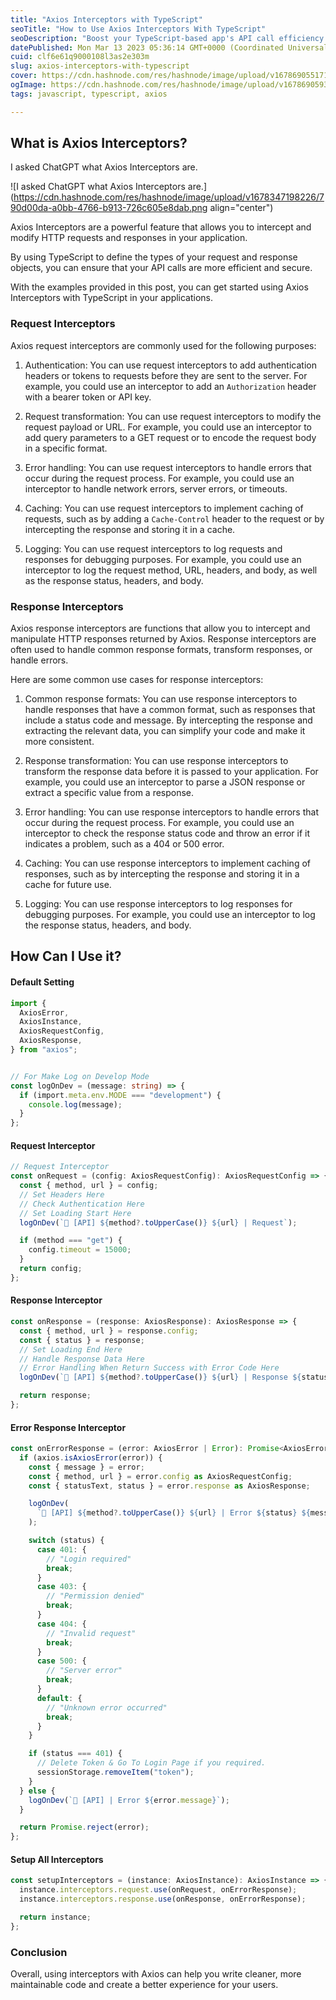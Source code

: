 ```yaml
---
title: "Axios Interceptors with TypeScript"
seoTitle: "How to Use Axios Interceptors With TypeScript"
seoDescription: "Boost your TypeScript-based app's API call efficiency with Axios interceptors. Including request/response handling, error management, and more."
datePublished: Mon Mar 13 2023 05:36:14 GMT+0000 (Coordinated Universal Time)
cuid: clf6e61q9000108l3as2e303m
slug: axios-interceptors-with-typescript
cover: https://cdn.hashnode.com/res/hashnode/image/upload/v1678690551711/cec41f2a-7de9-47b4-b36e-147b1bc207b6.png
ogImage: https://cdn.hashnode.com/res/hashnode/image/upload/v1678690593357/3b8f4be3-8204-4b36-b670-cf3755d0c248.png
tags: javascript, typescript, axios

---
```


## **What is Axios Interceptors?**

I asked ChatGPT what Axios Interceptors are.

![I asked ChatGPT what Axios Interceptors are.](https://cdn.hashnode.com/res/hashnode/image/upload/v1678347198226/790d00da-a0bb-4766-b913-726c605e8dab.png align="center")

Axios Interceptors are a powerful feature that allows you to intercept and modify HTTP requests and responses in your application.

By using TypeScript to define the types of your request and response objects, you can ensure that your API calls are more efficient and secure.

With the examples provided in this post, you can get started using Axios Interceptors with TypeScript in your applications.

### Request Interceptors

Axios request interceptors are commonly used for the following purposes:

1. Authentication: You can use request interceptors to add authentication headers or tokens to requests before they are sent to the server. For example, you could use an interceptor to add an `Authorization` header with a bearer token or API key.
    
2. Request transformation: You can use request interceptors to modify the request payload or URL. For example, you could use an interceptor to add query parameters to a GET request or to encode the request body in a specific format.
    
3. Error handling: You can use request interceptors to handle errors that occur during the request process. For example, you could use an interceptor to handle network errors, server errors, or timeouts.
    
4. Caching: You can use request interceptors to implement caching of requests, such as by adding a `Cache-Control` header to the request or by intercepting the response and storing it in a cache.
    
5. Logging: You can use request interceptors to log requests and responses for debugging purposes. For example, you could use an interceptor to log the request method, URL, headers, and body, as well as the response status, headers, and body.
    

### Response Interceptors

Axios response interceptors are functions that allow you to intercept and manipulate HTTP responses returned by Axios. Response interceptors are often used to handle common response formats, transform responses, or handle errors.

Here are some common use cases for response interceptors:

1. Common response formats: You can use response interceptors to handle responses that have a common format, such as responses that include a status code and message. By intercepting the response and extracting the relevant data, you can simplify your code and make it more consistent.
    
2. Response transformation: You can use response interceptors to transform the response data before it is passed to your application. For example, you could use an interceptor to parse a JSON response or extract a specific value from a response.
    
3. Error handling: You can use response interceptors to handle errors that occur during the request process. For example, you could use an interceptor to check the response status code and throw an error if it indicates a problem, such as a 404 or 500 error.
    
4. Caching: You can use response interceptors to implement caching of responses, such as by intercepting the response and storing it in a cache for future use.
    
5. Logging: You can use response interceptors to log responses for debugging purposes. For example, you could use an interceptor to log the response status, headers, and body.
    

## How Can I Use it?

#### Default Setting

```typescript
import {
  AxiosError,
  AxiosInstance,
  AxiosRequestConfig,
  AxiosResponse,
} from "axios";


// For Make Log on Develop Mode
const logOnDev = (message: string) => {
  if (import.meta.env.MODE === "development") {
    console.log(message);
  }
};
```

#### Request Interceptor

```typescript
// Request Interceptor
const onRequest = (config: AxiosRequestConfig): AxiosRequestConfig => {
  const { method, url } = config;
  // Set Headers Here
  // Check Authentication Here
  // Set Loading Start Here
  logOnDev(`🚀 [API] ${method?.toUpperCase()} ${url} | Request`);

  if (method === "get") {
    config.timeout = 15000;
  }
  return config;
};
```

#### Response Interceptor

```typescript
const onResponse = (response: AxiosResponse): AxiosResponse => {
  const { method, url } = response.config;
  const { status } = response;
  // Set Loading End Here
  // Handle Response Data Here
  // Error Handling When Return Success with Error Code Here
  logOnDev(`🚀 [API] ${method?.toUpperCase()} ${url} | Response ${status}`);

  return response;
};
```

#### Error Response Interceptor

```typescript
const onErrorResponse = (error: AxiosError | Error): Promise<AxiosError> => {
  if (axios.isAxiosError(error)) {
    const { message } = error;
    const { method, url } = error.config as AxiosRequestConfig;
    const { statusText, status } = error.response as AxiosResponse;

    logOnDev(
      `🚨 [API] ${method?.toUpperCase()} ${url} | Error ${status} ${message}`
    );

    switch (status) {
      case 401: {
        // "Login required"
        break;
      }
      case 403: {
        // "Permission denied"
        break;
      }
      case 404: {
        // "Invalid request"
        break;
      }
      case 500: {
        // "Server error"
        break;
      }
      default: {
        // "Unknown error occurred"
        break;
      }
    }

    if (status === 401) {
      // Delete Token & Go To Login Page if you required.
      sessionStorage.removeItem("token");
    }
  } else {
    logOnDev(`🚨 [API] | Error ${error.message}`);
  }

  return Promise.reject(error);
};
```

#### Setup All Interceptors

```typescript
const setupInterceptors = (instance: AxiosInstance): AxiosInstance => {
  instance.interceptors.request.use(onRequest, onErrorResponse);
  instance.interceptors.response.use(onResponse, onErrorResponse);

  return instance;
};
```

### Conclusion

Overall, using interceptors with Axios can help you write cleaner, more maintainable code and create a better experience for your users.